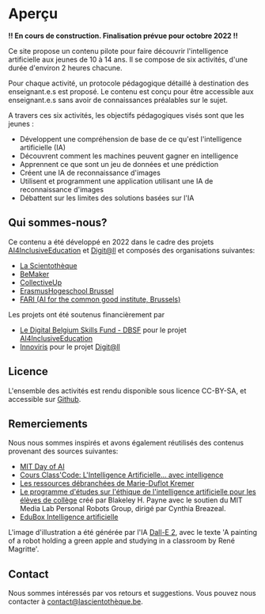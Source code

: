 # Aperçu

**!! En cours de construction. Finalisation prévue pour octobre 2022 !!**

Ce site propose un contenu pilote pour faire découvrir l'intelligence artificielle aux jeunes de 10 à 14 ans. Il se compose de six activités, d'une durée d'environ 2 heures chacune. 

Pour chaque activité, un protocole pédagogique détaillé à destination des enseignant.e.s est proposé. Le contenu est conçu pour être accessible aux enseignant.e.s sans avoir de connaissances préalables sur le sujet.

A travers ces six activités, les objectifs pédagogiques visés sont que les jeunes :

* Développent une compréhension de base de ce qu'est l'intelligence artificielle (IA)
* Découvrent comment les machines peuvent gagner en intelligence
* Apprennent ce que sont un jeu de données et une prédiction
* Créent une IA de reconnaissance d'images
* Utilisent et programment une application utilisant une IA de reconnaissance d'images
* Débattent sur les limites des solutions basées sur l'IA


## Qui sommes-nous?

Ce contenu a été développé en 2022 dans le cadre des projets [AI4InclusiveEducation](https://ai4ie.notion.site/AI4InclusiveEducation-EN-cc66736fc6f1402d9b9d4230f901e9a2) et [Digit@ll](https://digit-all.be/) et composés des organisations suivantes:

* [La Scientothèque](https://www.lascientotheque.be/)
* [BeMaker](http://www.bemaker.eu/)
* [CollectiveUp](https://www.collectiveup.be/)
* [ErasmusHogeschool Brussel](https://www.erasmushogeschool.be/nl)
* [FARI (AI for the common good institute, Brussels)](https://fari.brussels/)

Les projets ont été soutenus financièrement par

* [Le Digital Belgium Skills Fund - DBSF](https://dt.bosa.be/fr/dbsf2022) pour le projet [AI4InclusiveEducation](https://ai4ie.notion.site/AI4InclusiveEducation-EN-cc66736fc6f1402d9b9d4230f901e9a2)
* [Innoviris](https://innoviris.brussels/fr) pour le projet [Digit@ll](https://digit-all.be/)

## Licence

L'ensemble des activités est rendu disponible sous licence CC-BY-SA, et accessible sur [Github](https://github.com/lascientotheque/ai-pilot-content).

## Remerciements

Nous nous sommes inspirés et avons également réutilisés des contenus provenant des sources suivantes:

* [MIT Day of AI](https://www.dayofai.org/)
* [Cours Class'Code: L'Intelligence Artificielle... avec intelligence](https://www.fun-mooc.fr/fr/cours/lintelligence-artificielle-avec-intelligence/)
* [Les ressources débranchées de Marie-Duflot Kremer](https://members.loria.fr/MDuflot/files/med/index.html)
* [Le programme d'études 
sur l'éthique de l'intelligence artificielle 
pour les élèves de collège](https://docs.google.com/document/d/1e9wx9oBg7CR0s5O7YnYHVmX7H7pnITfoDxNdrSGkp60/view) créé par Blakeley H. Payne avec le soutien du MIT Media Lab Personal Robots Group, dirigé par Cynthia Breazeal.
* [EduBox Intelligence artificielle](https://www.mediawijs.be/nl/tools/edubox-artificiele-intelligentie)

L'image d'illustration a été générée par l'IA [Dall-E 2](https://openai.com/dall-e-2/), avec le texte 'A painting of a robot holding a green apple and studying in a classroom by René Magritte'.

## Contact

Nous sommes intéressés par vos retours et suggestions. Vous pouvez nous contacter à [contact@lascientothèque.be](contact@lascientothèque.be).




